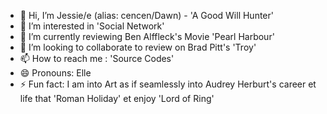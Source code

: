 - 👋 Hi, I’m Jessie/e (alias: cencen/Dawn) - 'A Good Will Hunter'
- 👀 I’m interested in 'Social Network'
- 🌱 I’m currently reviewing Ben Alffleck's Movie 'Pearl Harbour'
- 💞️ I’m looking to collaborate to review on Brad Pitt's 'Troy'
- 📫 How to reach me : 'Source Codes'
- 😄 Pronouns: Elle
- ⚡ Fun fact: I am into Art as if seamlessly into Audrey Herburt's career et life that 'Roman Holiday' et enjoy 'Lord of Ring'

<!---
cjie33311001/cjie33311001 is a ✨ special ✨ repository because its `README.md` (this file) appears on your GitHub profile.
You can click the Preview link to take a look at your changes.
--->
